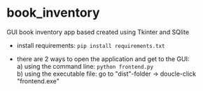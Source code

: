 # book_inventory
GUI book inventory app based created using Tkinter and SQlite

 - install requirements:
                `pip install requirements.txt`
                
 - there are 2 ways to open the application and get to the GUI:<br>
                a) using the command line: `python frontend.py`<br>
                b) using the executable file: go to "dist"-folder -> doucle-click "frontend.exe"
